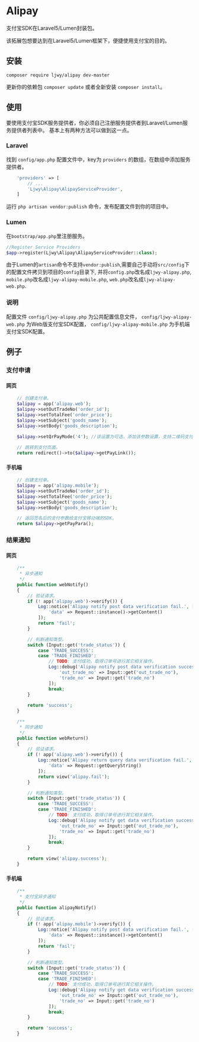 Alipay
======

支付宝SDK在Laravel5/Lumen封装包。

该拓展包想要达到在Laravel5/Lumen框架下，便捷使用支付宝的目的。

## 安装

```
composer require ljwy/alipay dev-master
```

更新你的依赖包 ```composer update``` 或者全新安装 ```composer install```。


## 使用

要使用支付宝SDK服务提供者，你必须自己注册服务提供者到Laravel/Lumen服务提供者列表中。
基本上有两种方法可以做到这一点。

### Laravel
找到 `config/app.php` 配置文件中，key为 `providers` 的数组，在数组中添加服务提供者。

```php
    'providers' => [
        // ...
        'Ljwy\Alipay\AlipayServiceProvider',
    ]
```

运行 `php artisan vendor:publish` 命令，发布配置文件到你的项目中。

### Lumen
在`bootstrap/app.php`里注册服务。

```php
//Register Service Providers
$app->register(Ljwy\Alipay\AlipayServiceProvider::class);
```

由于Lumen的`artisan`命令不支持`vendor:publish`,需要自己手动将`src/config`下的配置文件拷贝到项目的`config`目录下,
并将`config.php`改名成`ljwy-alipay.php`,
`mobile.php`改名成`ljwy-alipay-mobile.php`,
`web.php`改名成`ljwy-alipay-web.php`.

### 说明
配置文件 `config/ljwy-alipay.php` 为公共配置信息文件， `config/ljwy-alipay-web.php` 为Web版支付宝SDK配置， `config/ljwy-alipay-mobile.php` 为手机端支付宝SDK配置。

## 例子

### 支付申请

#### 网页

```php
	// 创建支付单。
	$alipay = app('alipay.web');
	$alipay->setOutTradeNo('order_id');
	$alipay->setTotalFee('order_price');
	$alipay->setSubject('goods_name');
	$alipay->setBody('goods_description');
	
	$alipay->setQrPayMode('4'); //该设置为可选，添加该参数设置，支持二维码支付。

	// 跳转到支付页面。
	return redirect()->to($alipay->getPayLink());
```

#### 手机端

```php
	// 创建支付单。
	$alipay = app('alipay.mobile');
	$alipay->setOutTradeNo('order_id');
	$alipay->setTotalFee('order_price');
	$alipay->setSubject('goods_name');
	$alipay->setBody('goods_description');

	// 返回签名后的支付参数给支付宝移动端的SDK。
	return $alipay->getPayPara();
```

### 结果通知

#### 网页

```php
	/**
	 * 异步通知
	 */
	public function webNotify()
	{
		// 验证请求。
		if (! app('alipay.web')->verify()) {
			Log::notice('Alipay notify post data verification fail.', [
				'data' => Request::instance()->getContent()
			]);
			return 'fail';
		}

		// 判断通知类型。
		switch (Input::get('trade_status')) {
			case 'TRADE_SUCCESS':
			case 'TRADE_FINISHED':
				// TODO: 支付成功，取得订单号进行其它相关操作。
				Log::debug('Alipay notify post data verification success.', [
					'out_trade_no' => Input::get('out_trade_no'),
					'trade_no' => Input::get('trade_no')
				]);
				break;
		}
	
		return 'success';
	}

	/**
	 * 同步通知
	 */
	public function webReturn()
	{
		// 验证请求。
		if (! app('alipay.web')->verify()) {
			Log::notice('Alipay return query data verification fail.', [
				'data' => Request::getQueryString()
			]);
			return view('alipay.fail');
		}

		// 判断通知类型。
		switch (Input::get('trade_status')) {
			case 'TRADE_SUCCESS':
			case 'TRADE_FINISHED':
				// TODO: 支付成功，取得订单号进行其它相关操作。
				Log::debug('Alipay notify get data verification success.', [
					'out_trade_no' => Input::get('out_trade_no'),
					'trade_no' => Input::get('trade_no')
				]);
				break;
		}

		return view('alipay.success');
	}
```

#### 手机端

```php
	/**
	 * 支付宝异步通知
	 */
	public function alipayNotify()
	{
		// 验证请求。
		if (! app('alipay.mobile')->verify()) {
			Log::notice('Alipay notify post data verification fail.', [
				'data' => Request::instance()->getContent()
			]);
			return 'fail';
		}

		// 判断通知类型。
		switch (Input::get('trade_status')) {
			case 'TRADE_SUCCESS':
			case 'TRADE_FINISHED':
				// TODO: 支付成功，取得订单号进行其它相关操作。
				Log::debug('Alipay notify get data verification success.', [
					'out_trade_no' => Input::get('out_trade_no'),
					'trade_no' => Input::get('trade_no')
				]);
				break;
		}

		return 'success';
	}
```
